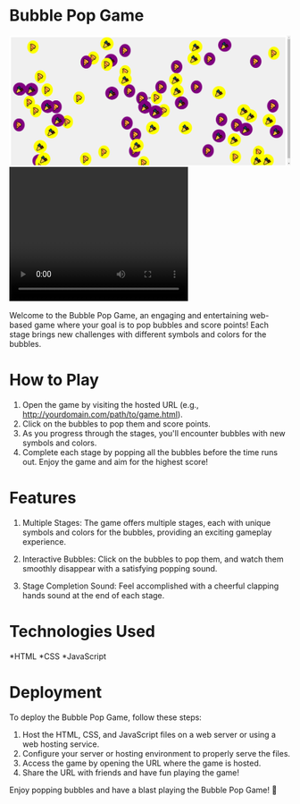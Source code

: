 # Bubble Pop Game
<img src="Bubble.png" alt="">

<video width="320" height="240" controls>
  <source src="bubble.mp4" type="video/mp4">
  <source src="bubble.ogg" type="video/ogg">
  Your browser does support the video tag.
</video>

Welcome to the Bubble Pop Game, an engaging and entertaining web-based game where your goal is to pop bubbles and score points! Each stage brings new challenges with different symbols and colors for the bubbles.

# How to Play
1. Open the game by visiting the hosted URL (e.g., http://yourdomain.com/path/to/game.html).
2. Click on the bubbles to pop them and score points.
3. As you progress through the stages, you'll encounter bubbles with new symbols and colors.
4. Complete each stage by popping all the bubbles before the time runs out.
Enjoy the game and aim for the highest score!

# Features
1. Multiple Stages: The game offers multiple stages, each with unique symbols and colors for the bubbles, providing an exciting gameplay experience.

2. Interactive Bubbles: Click on the bubbles to pop them, and watch them smoothly disappear with a satisfying popping sound.

3. Stage Completion Sound: Feel accomplished with a cheerful clapping hands sound at the end of each stage.

# Technologies Used
*HTML
*CSS
*JavaScript

# Deployment
To deploy the Bubble Pop Game, follow these steps:

1. Host the HTML, CSS, and JavaScript files on a web server or using a web hosting service.
2. Configure your server or hosting environment to properly serve the files.
3. Access the game by opening the URL where the game is hosted.
4. Share the URL with friends and have fun playing the game!

Enjoy popping bubbles and have a blast playing the Bubble Pop Game! 🎉









